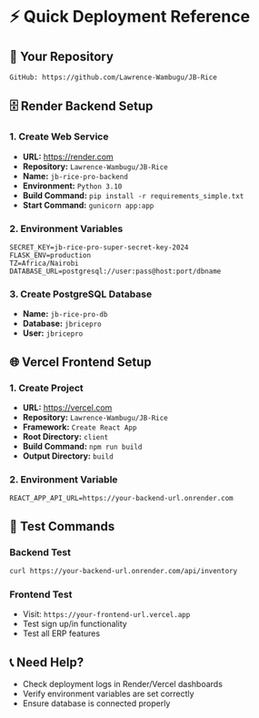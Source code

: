 # ⚡ Quick Deployment Reference

## 🔗 Your Repository
```
GitHub: https://github.com/Lawrence-Wambugu/JB-Rice
```

## 🗄️ Render Backend Setup

### 1. Create Web Service
- **URL:** https://render.com
- **Repository:** `Lawrence-Wambugu/JB-Rice`
- **Name:** `jb-rice-pro-backend`
- **Environment:** `Python 3.10`
- **Build Command:** `pip install -r requirements_simple.txt`
- **Start Command:** `gunicorn app:app`

### 2. Environment Variables
```
SECRET_KEY=jb-rice-pro-super-secret-key-2024
FLASK_ENV=production
TZ=Africa/Nairobi
DATABASE_URL=postgresql://user:pass@host:port/dbname
```

### 3. Create PostgreSQL Database
- **Name:** `jb-rice-pro-db`
- **Database:** `jbricepro`
- **User:** `jbricepro`

## 🌐 Vercel Frontend Setup

### 1. Create Project
- **URL:** https://vercel.com
- **Repository:** `Lawrence-Wambugu/JB-Rice`
- **Framework:** `Create React App`
- **Root Directory:** `client`
- **Build Command:** `npm run build`
- **Output Directory:** `build`

### 2. Environment Variable
```
REACT_APP_API_URL=https://your-backend-url.onrender.com
```

## 🧪 Test Commands

### Backend Test
```bash
curl https://your-backend-url.onrender.com/api/inventory
```

### Frontend Test
- Visit: `https://your-frontend-url.vercel.app`
- Test sign up/in functionality
- Test all ERP features

## 📞 Need Help?
- Check deployment logs in Render/Vercel dashboards
- Verify environment variables are set correctly
- Ensure database is connected properly 